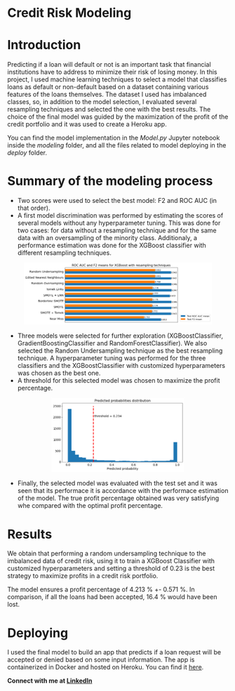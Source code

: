 # Credit Risk Modeling
# Introduction
Predicting if a loan will default or not is an important task that financial institutions have to address to minimize their risk of losing money. In this project, I used machine learning techniques to select a model that classifies loans as default or non-default based on a dataset containing various features of the loans themselves. The dataset I used has imbalanced classes, so, in addition to the model selection, I evaluated several resampling techniques and selected the one with the best results. The choice of the final model was guided by the maximization of the profit of the credit portfolio and it was used to create a Heroku app.

You can find the model implementation in the *Model.py* Jupyter notebook inside the *modeling* folder, and all the files related to model deploying in the *deploy* folder.

# Summary of the modeling process

- Two scores were used to select the best model: F2 and ROC AUC (in that order).
- A first model discrimination was performed by estimating the scores of several models without any hyperparameter tuning. This was done for two cases: for data without a resampling technique and for the same data with an oversampling of the minority class. Additionaly, a performance estimation was done for the XGBoost classifier with different resampling techniques.
<p align="center">
  <img src="images/resampling_comp.png" width="85%">
</p>

- Three models were selected for further exploration (XGBoostClassifier, GradientBoostingClassifier and RandomForestClassifier). We also selected the Random Undersampling technique as the best resampling technique. A hyperparameter tuning was performed for the three classifiers and the XGBoostClassifier with customized hyperparameters was chosen as the best one.
- A threshold for this selected model was chosen to maximize the profit percentage.

<p align="center">
  <img src="images/pred_prob.png" width="60%">
</p>

- Finally, the selected model was evaluated with the test set and it was seen that its performace it is accordance with the performace estimation of the model. The true profit percentage obtained was very satisfying whe compared with the optimal profit percentage.

# Results
We obtain that performing a random undersampling technique to the imbalanced data of credit risk, using it to train a XGBoost Classifier with customized hyperparameters and setting a threshold of 0.23 is the best strategy to maximize profits in a credit risk portfolio.

The model ensures a profit percentage of 4.213 % +- 0.571 %. In comparison, if all the loans had been accepted, 16.4 % would have been lost.

# Deploying
I used the final model to build an app that predicts if a loan request will be accepted or denied based on some input information. The app is containerized in Docker and hosted on Heroku. You can find it <a href="https://loan-acceptance-predictor.herokuapp.com">here</a>.

**Connect with me at <a href="https://www.linkedin.com/in/carlos-bautista-ch/">LinkedIn</a>**
